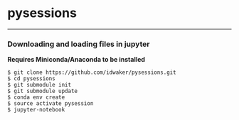 # pysessions
---


### Downloading and loading files in jupyter

**Requires Miniconda/Anaconda to be installed**

    $ git clone https://github.com/idwaker/pysessions.git
    $ cd pysessions
    $ git submodule init
    $ git submodule update
    $ conda env create
    $ source activate pysession
    $ jupyter-notebook
